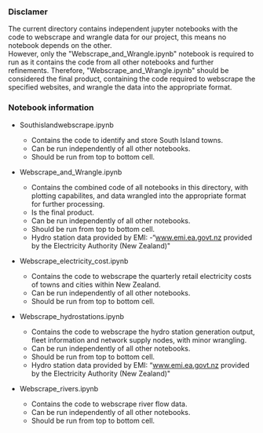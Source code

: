 ### Disclamer
The current directory contains independent jupyter notebooks with the code to webscrape and wrangle data for our project, this means no notebook depends on the other.  
However, only the "Webscrape\_and\_Wrangle.ipynb" notebook is required to run as it contains the code from all other notebooks and further refinements.
Therefore, "Webscrape\_and\_Wrangle.ipynb" should be considered the final product, containing the code required to webscrape the specified websites, and wrangle the data into the appropriate format.

### Notebook information

- Southislandwebscrape.ipynb
    - Contains the code to identify and store South Island towns.
    - Can be run independently of all other notebooks.
    - Should be run from top to bottom cell.

- Webscrape\_and\_Wrangle.ipynb
    - Contains the combined code of all notebooks in this directory, with plotting capabilites, and data wrangled into the appropriate format for further processing.
    - Is the final product.
    - Can be run independently of all other notebooks.
    - Should be run from top to bottom cell.
    - Hydro station data provided by EMI: -“www.emi.ea.govt.nz provided by the Electricity Authority (New Zealand)"

- Webscrape\_electricity\_cost.ipynb
    - Contains the code to webscrape the quarterly retail electricity costs of towns and cities within New Zealand.
    - Can be run independently of all other notebooks.
    - Should be run from top to bottom cell.


- Webscrape\_hydrostations.ipynb
    - Contains the code to webscrape the hydro station generation output, fleet information and network supply nodes, with minor wrangling.  
    - Can be run independently of all other notebooks.
    - Should be run from top to bottom cell.
    - Hydro station data provided by EMI: “www.emi.ea.govt.nz provided by the Electricity Authority (New Zealand)"


- Webscrape\_rivers.ipynb
    - Contains the code to webscrape river flow data.
    - Can be run independently of all other notebooks.
    - Should be run from top to bottom cell.

